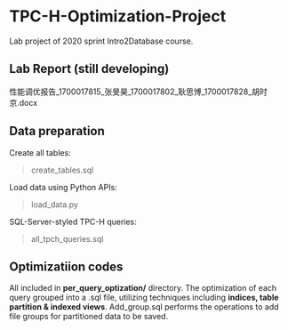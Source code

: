 # TPC-H-Optimization-Project
Lab project of 2020 sprint Intro2Database course.

## Lab Report (still developing)
性能调优报告_1700017815_张旻昊_1700017802_耿思博_1700017828_胡时京.docx

## Data preparation
Create all tables:
> create_tables.sql 

Load data using Python APIs:
> load_data.py

SQL-Server-styled TPC-H queries:
>all_tpch_queries.sql

## Optimizatiion codes
All included in **per_query_optization/** directory.
The optimization of each query grouped into a .sql file, utilizing techniques including **indices, table partition & indexed views**.
Add_group.sql performs the operations to add file groups for partitioned data to be saved.
